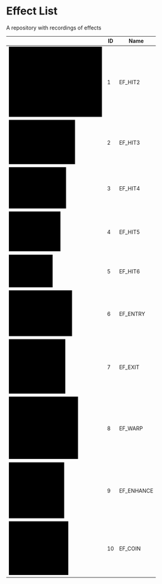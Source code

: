 # Effect List

A repository with recordings of effects

|    | ID | Name |
|----|----|------|
| ![1](1.gif) | 1 | EF_HIT2 |
| ![2](2.gif) | 2 | EF_HIT3 |
| ![3](3.gif) | 3 | EF_HIT4 |
| ![4](4.gif) | 4 | EF_HIT5 |
| ![5](5.gif) | 5 | EF_HIT6 |
| ![6](6.gif) | 6 | EF_ENTRY |
| ![7](7.gif) | 7 | EF_EXIT |
| ![8](8.gif) | 8 | EF_WARP |
| ![9](9.gif) | 9 | EF_ENHANCE |
| ![10](10.gif) | 10 | EF_COIN |
